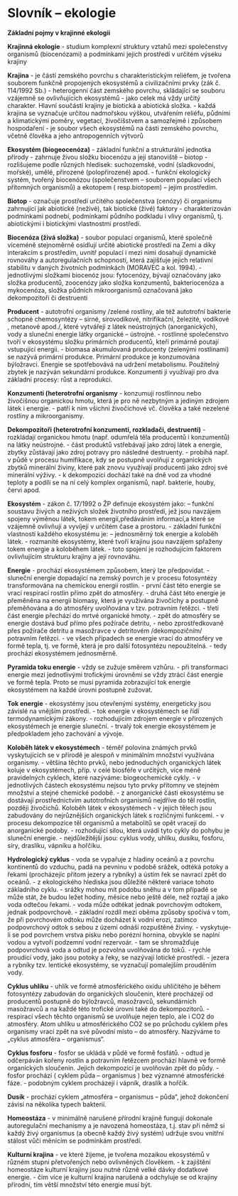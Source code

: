 ﻿<meta charset="UTF-8">

# Slovník – ekologie

**Základní pojmy v krajinné ekologii** 

**Krajinná ekologie** - studium komplexní struktury vztahů mezi společenstvy organismů (biocenózami) a podmínkami jejich prostředí v určitém výseku krajiny 

**Krajina** - je částí zemského povrchu s charakteristickým reliéfem, je tvořena souborem funkčně propojených ekosystémů a civilizačními prvky (zák č. 114/1992 Sb.) - heterogenní část zemského povrchu, skládající se souboru vzájemně se ovlivňujících ekosystémů - jako celek má vždy určitý charakter. Hlavní součástí krajiny je biotická a abiotická složka. - každá krajina se vyznačuje určitou nadmořskou výškou, utvářením reliéfu, půdními a klimatickými poměry, vegetací, živočišstvem a samozřejmě i způsobem hospodaření - je soubor všech ekosystémů na části zemského povrchu, včetně člověka a jeho antropogenních výtvorů 

**Ekosystém (biogeocenóza)** - základní funkční a strukturální jednotka přírody - zahrnuje živou složku biocenózu a její stanoviště – biotop - rozlišujeme podle různých hledisek: suchozemské, vodní (sladkovodní, mořské), umělé, přirozené (polopřirozené) apod. - funkční ekologický systém, tvořený biocenózou (společenstvem – souborem populací všech přítomných organismů) a ekotopem ( resp.biotopem) – jejím prostředím. 

**Biotop** - označuje prostředí určitého společenstva (cenózy) či organismu zahrnující jak abiotické (neživé), tak biotické (živé) faktory - charakterizován podmínkami podnebí, podmínkami půdního podkladu i vlivy organismů, tj. abiotickými i biotickými vlastnostmi prostředí. 

**Biocenóza (živá složka)** - soubor populací organismů, které společně víceméně stejnoměrně osídlují určité abiotické prostředí na Zemi a díky interakcím s prostředím, uvnitř populací i mezi nimi dosahují dynamické rovnováhy a autoregulačních schopností, která zajišťuje jejich relativní stabilitu v daných životních podmínkách (MORAVEC a kol. 1994). - jednotlivými složkami biocenóz jsou: fytocenózy, bývají označovány jako složka producentů, zoocenózy jako složka konzumentů, bakteriocenóza a mykocenóza, složka půdních mikroorganismů označovaná jako dekompozitoři či destruenti 

**Producent** - autotrofní organismy /zelené rostliny, ale též autotrofní bakterie schopné chemosyntézy – sirné, sirovodíkové, nitrifikační, železité, vodíkové , metanové apod./, které vytvářejí z látek neústrojných (anorganických), vody a sluneční energie látky organické – ústrojné. - rostlinné společenstvo tvoří v ekosystému složku primárních producentů, kteří primárně poutají vstupující energii. - biomasa akumulovaná producenty (zelenými rostlinami) se nazývá primární produkce. Primární produkce je konzumována býložravci. Energie se spotřebovává na udržení metabolismu. Použitelný zbytek je nazýván sekundární produkce. Konzumenti ji využívají pro dva základní procesy: růst a reprodukci. 

**Konzumenti (heterotrofní organismy** - konzumují rostlinnou nebo živočišnou organickou hmotu, která je pro ně nezbytným a jediným zdrojem látek i energie. - patří k nim všichni živočichové vč. člověka a také nezelené rostliny a mikroorganismy. 

**Dekompozitoři (heterotrofní konzumenti, rozkladači, destruenti)** - rozkládají organickou hmotu (např. odumřelá těla producentů i konzumentů) na látky neústrojné. - část produktů vstřebávají jako zdroj látek a energie, zbytky zůstávají jako zdroj potravy pro následné destruenty. - probíhá např. v půdě v procesu humifikace, kdy se postupně uvolňují z organických zbytků minerální živiny, které pak znovu využívají producenti jako zdroj své minerální výživy. - k dekompozici dochází také na dně vod za vhodné teploty a podílí se na ní celý komplex organismů, např. bakterie, houby, červi apod.  

**Ekosystém** - zákon č. 17/1992 o ŽP definuje ekosystém jako: – funkční soustavu živých a neživých složek životního prostředí, jež jsou navzájem spojeny výměnou látek, tokem energií,předáváním informací,a které se vzájemně ovlivňují a vyvíjejí v určitém čase a prostoru. - základní funkční vlastností každého ekosystému je: – jednosměrný tok energie a koloběh látek. - rozmanité ekosystémy, které tvoří krajinu jsou navzájem spřaženy tokem energie a koloběhem látek. - toto spojení je rozhodujícím faktorem ovlivňujícím strukturu krajiny a její rovnováhu. 

**Energie** - prochází ekosystémem způsobem, který lze předpovídat. - sluneční energie dopadající na zemský povrch je v procesu fotosyntézy transformována na chemickou energii rostlin. - první část této energie se vrací respirací rostlin přímo zpět do atmosféry. - druhá část této energie je přeměněna na energii biomasy, která je využívána živočichy a postupně přeměňována a do atmosféry uvolňována v tzv. potravním řetězci. - třetí část energie přechází do mrtvé organické hmoty. - zpět do atmosféry se energie dostává buď přímo přes požírače detritu, - nebo zprostředkovaně přes požírače detritu a masožravce v detritovém /dekompozičním/ potravním řetězci. - ve všech případech se energie vrací do atmosféry ve formě tepla, tj. ve formě, která je pro další fotosyntézu nepoužitelná. - tedy prochází ekosystémem jednosměrně. 

**Pyramida toku energie** - vždy se zužuje směrem vzhůru. - při transformaci energie mezi jednotlivými trofickými úrovněmi se vždy ztrácí část energie ve formě tepla. Proto se musí pyramida zobrazující tok energie ekosystémem na každé úrovni postupně zužovat. 

**Tok energie** - ekosystémy jsou otevřenými systémy, energeticky jsou závislé na vnějším prostředí. - tok energie v ekosystémech se řídí termodynamickými zákony. - rozhodujícím zdrojem energie v přirozených ekosystémech je energie sluneční. - trvalý tok energie ekosystémem je předpokladem jeho zachování a vývoje.   

**Koloběh látek v ekosystémech** - téměř polovina známých prvků vyskytujících se v přírodě je alespoň v minimálním množství využívána organismy. - většina těchto prvků, nebo jednoduchých organických látek koluje v ekosystémech, příp. v celé biosféře v určitých, více méně pravidelných cyklech, které nazýváme: biogeochemické cykly. - v jednotlivých částech ekosystému nejsou tyto prvky přítomny ve stejném množství a stejné chemické podobě. - z anorganické části ekosystému se dostávají prostřednictvím autotrofních organismů nejdříve do těl rostlin, později živočichů. Koloběh látek v ekosystémech - v jejich tělech jsou zabudovány do nejrůznějších organických látek s rozličnými funkcemi. - v procesu dekompozice těl organismů a metabolitů se opět vracejí do anorganické podoby. - rozhodující silou, která uvádí tyto cykly do pohybu je sluneční energie. - nejdůležitější jsou: cyklus vody, uhlíku, dusíku, fosforu, síry, draslíku, vápníku a hořčíku. 

**Hydrologický cyklus** - voda se vypařuje z hladiny oceánů a z povrchu kontinentů do vzduchu, padá na pevninu v podobě srážek, odtéká potoky a řekami (procházejíc přitom jezery a rybníky) a ústím řek se navrací zpět do oceánů. - z ekologického hlediska jsou důležité některé variace tohoto základního cyklu. - srážky mohou mít podobu sněhu a v tom případě se může stát, že budou ležet hodiny, měsíce nebo ještě déle, než roztají a jako voda odtečou řekami. - voda může odtékat jednak povrchovým odtokem, jednak podpovrchově. - základní rozdíl mezi oběma způsoby spočívá v tom, že při povrchovém odtoku může docházet k vodní erozi, zatímco podpovrchový odtok s sebou z území odnáší rozpuštěné živiny. - vyskytuje-li se pod povrchem vrstva písku nebo porézní hornina, obvykle se naplní vodou a vytvoří podzemní vodní rezervoár. - tam se shromažďuje podpovrchová voda a odtud je pozvolna uvolňována do toků. - rychle proudící vody, jako jsou potoky a řeky, se nazývají lotické prostředí. - jezera a rybníky tzv. lentické ekosystémy, se vyznačují pomalejším prouděním vody.  

**Cyklus uhlíku** - uhlík ve formě atmosférického oxidu uhličitého je během fotosyntézy zabudován do organických sloučenin, které procházejí od producentů postupně do býložravců, masožravců, sekundárních masožravců a na každé této trofické úrovni také do dekompozitorů. - respirací všech těchto organismů se uvolňuje nejen teplo, ale i CO2 do atmosféry. Atom uhlíku u atmosférického CO2 se po průchodu cyklem přes organismy vrací zpět na své původní místo – do atmosféry. Nazýváme to „cyklus atmosféra – organismus“.  

**Cyklus fosforu** - fosfor se ukládá v půdě ve formě fosfátů. - odtud je odčerpáván kořeny rostlin a potravním řetězcem prochází hlavně ve formě organických sloučenin. Jejich dekompozicí je uvolňován zpět do půdy. - fosfor prochází ( cyklem půda – organismus ) bez významné atmosférické fáze. - podobným cyklem procházejí i vápník, draslík a hořčík.  

**Dusík** - prochází cyklem „atmosféra – organismus – půda“, jehož dokončení závisí na několika typech bakterií.  

**Homeostáza** - v minimálně narušené přírodní krajině fungují dokonale autoregulační mechanismy a je navozená homeostáza, t.j. stav při němž si každý živý organismus (a obecně každý živý systém) udržuje svou vnitřní stálost vůči měnícím se podmínkám prostředí. 

**Kulturní krajina** - ve které žijeme, je tvořena mozaikou ekosystémů v různém stupni přetvořených nebo ovlivněných člověkem. - k zajištění homeostáze kulturní krajiny jsou nutné různě velké dávky dodatkové energie. - čím více je kulturní krajina narušená a odchyluje se od krajiny přírodní, tím větší množství této energie musí být.
